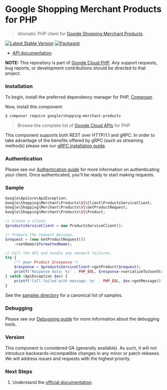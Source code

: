 # Google Shopping Merchant Products for PHP

> Idiomatic PHP client for [Google Shopping Merchant Products](https://developers.google.com/merchant/api).

[![Latest Stable Version](https://poser.pugx.org/google/shopping-merchant-products/v/stable)](https://packagist.org/packages/google/shopping-merchant-products) [![Packagist](https://img.shields.io/packagist/dm/google/shopping-merchant-products.svg)](https://packagist.org/packages/google/shopping-merchant-products)

* [API documentation](https://cloud.google.com/php/docs/reference/shopping-merchant-products/latest)

**NOTE:** This repository is part of [Google Cloud PHP](https://github.com/googleapis/google-cloud-php). Any
support requests, bug reports, or development contributions should be directed to
that project.

### Installation

To begin, install the preferred dependency manager for PHP, [Composer](https://getcomposer.org/).

Now, install this component:

```sh
$ composer require google/shopping-merchant-products
```

> Browse the complete list of [Google Cloud APIs](https://cloud.google.com/php/docs/reference)
> for PHP

This component supports both REST over HTTP/1.1 and gRPC. In order to take advantage of the benefits
offered by gRPC (such as streaming methods) please see our
[gRPC installation guide](https://cloud.google.com/php/grpc).

### Authentication

Please see our [Authentication guide](https://github.com/googleapis/google-cloud-php/blob/main/AUTHENTICATION.md) for more information
on authenticating your client. Once authenticated, you'll be ready to start making requests.

### Sample

```php
Google\ApiCore\ApiException;
Google\Shopping\Merchant\Products\V1\Client\ProductsServiceClient;
Google\Shopping\Merchant\Products\V1\GetProductRequest;
Google\Shopping\Merchant\Products\V1\Product;

// Create a client.
$productsServiceClient = new ProductsServiceClient();

// Prepare the request message.
$request = (new GetProductRequest())
    ->setName($formattedName);

// Call the API and handle any network failures.
try {
    /** @var Product $response */
    $response = $productsServiceClient->getProduct($request);
    printf('Response data: %s' . PHP_EOL, $response->serializeToJsonString());
} catch (ApiException $ex) {
    printf('Call failed with message: %s' . PHP_EOL, $ex->getMessage());
}
```

See the [samples directory](https://github.com/googleapis/php-shopping-merchant-products/tree/main/samples) for a canonical list of samples.

### Debugging

Please see our [Debugging guide](https://github.com/googleapis/google-cloud-php/blob/main/DEBUG.md)
for more information about the debugging tools.

### Version

This component is considered GA (generally available). As such, it will not introduce backwards-incompatible changes in
any minor or patch releases. We will address issues and requests with the highest priority.

### Next Steps

1. Understand the [official documentation](https://developers.google.com/merchant/api).
